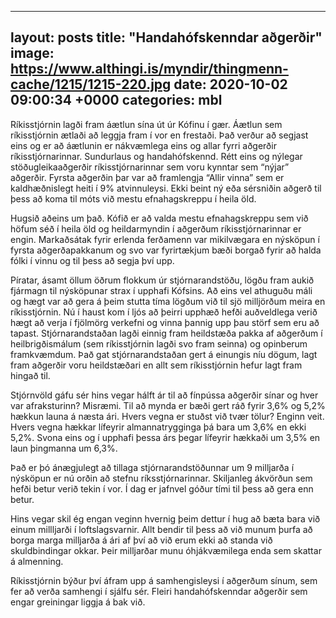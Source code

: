 
---
layout: posts
title:  "Handahófskenndar aðgerðir"
image: https://www.althingi.is/myndir/thingmenn-cache/1215/1215-220.jpg
date:   2020-10-02 09:00:34 +0000
categories: mbl
---
Ríkisstjórnin lagði fram áætlun sína út úr Kófinu í gær. Áætlun sem ríkisstjórnin ætlaði að leggja fram í vor en frestaði. Það verður að segjast eins og er að áætlunin er nákvæmlega eins og allar fyrri aðgerðir ríkisstjórnarinnar. Sundurlaus og handahófskennd. Rétt eins og nýlegar stöðugleikaaðgerðir ríkisstjórnarinnar sem voru kynntar sem “nýjar” aðgerðir. Fyrsta aðgerðin þar var að framlengja “Allir vinna” sem er kaldhæðnislegt heiti í 9% atvinnuleysi. Ekki beint ný eða sérsniðin aðgerð til þess að koma til móts við mestu efnahagskreppu í heila öld. 

Hugsið aðeins um það. Kófið er að valda mestu efnahagskreppu sem við höfum séð í heila öld og heildarmyndin í aðgerðum ríkisstjórnarinnar er engin. Markaðsátak fyrir erlenda ferðamenn var mikilvægara en nýsköpun í fyrsta aðgerðapakkanum og svo var fyrirtækjum bæði borgað fyrir að halda fólki í vinnu og til þess að segja því upp.

Píratar, ásamt öllum öðrum flokkum úr stjórnarandstöðu, lögðu fram aukið fjármagn til nýsköpunar strax í upphafi Kófsins. Að eins vel athuguðu máli og hægt var að gera á þeim stutta tíma lögðum við til sjö milljörðum meira en ríkisstjórnin. Nú í haust kom í ljós að þeirri upphæð hefði auðveldlega verið hægt að verja í fjölmörg verkefni og vinna þannig upp þau störf sem eru að tapast. Stjórnarandstaðan lagði einnig fram heildstæða pakka af aðgerðum í heilbrigðismálum (sem ríkisstjórnin lagði svo fram seinna) og opinberum framkvæmdum. Það gat stjórnarandstaðan gert á einungis níu dögum, lagt fram aðgerðir voru heildstæðari en allt sem ríkisstjórnin hefur lagt fram hingað til. 

Stjórnvöld gáfu sér hins vegar hálft ár til að fínpússa aðgerðir sínar og hver var afraksturinn?
Misræmi. Til að mynda er bæði gert ráð fyrir 3,6% og 5,2% hækkun launa á næsta ári. Hvers vegna er stuðst við tvær tölur? Enginn veit. Hvers vegna hækkar lífeyrir almannatrygginga þá bara um 3,6% en ekki 5,2%. Svona eins og í upphafi þessa árs þegar lífeyrir hækkaði um 3,5% en laun þingmanna um 6,3%.

Það er þó ánægjulegt að tillaga stjórnarandstöðunnar um 9 milljarða í nýsköpun er nú orðin að stefnu ríksstjórnarinnar. Skiljanleg ákvörðun sem hefði betur verið tekin í vor. Í dag er jafnvel góður tími til þess að gera enn betur.

Hins vegar skil ég engan veginn hvernig þeim dettur í hug að bæta bara við einum millljarði í loftslagsvarnir. Allt bendir til þess að við munum þurfa að borga marga milljarða á ári af því að við erum ekki að standa við skuldbindingar okkar. Þeir milljarðar munu óhjákvæmilega enda sem skattar á almenning. 

Ríkisstjórnin býður því áfram upp á samhengisleysi í aðgerðum sínum, sem fer að verða samhengi í sjálfu sér. Fleiri handahófskenndar aðgerðir sem engar greiningar liggja á bak við. 